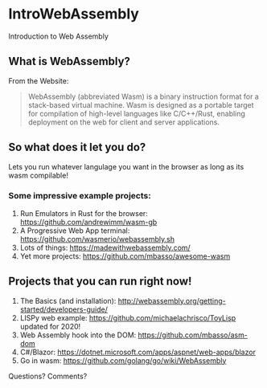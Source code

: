 # IntroWebAssembly
Introduction to Web Assembly 


## What is WebAssembly?
From the Website:

> WebAssembly (abbreviated Wasm) is a binary instruction format for a stack-based virtual machine. Wasm is designed as a portable target for compilation of high-level languages like C/C++/Rust, enabling deployment on the web for client and server applications.

## So what does it let you do?
Lets you run whatever langulage you want in the browser as long as its wasm compilable!

### Some impressive example projects:
1. Run Emulators in Rust for the browser: https://github.com/andrewimm/wasm-gb
2. A Progressive Web App terminal: https://github.com/wasmerio/webassembly.sh
4. Lots of things: https://madewithwebassembly.com/
5. Yet more projects: https://github.com/mbasso/awesome-wasm


## Projects that you can run right now!
1. The Basics (and installation): http://webassembly.org/getting-started/developers-guide/
2. LISPy web example: https://github.com/michaelachrisco/ToyLisp updated for 2020!
3. Web Assembly hook into the DOM: https://github.com/mbasso/asm-dom
5. C#/Blazor: https://dotnet.microsoft.com/apps/aspnet/web-apps/blazor
6. Go in wasm: https://github.com/golang/go/wiki/WebAssembly

Questions? Comments?
